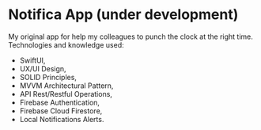 # Notifica App (under development)

My original app for help my colleagues to punch the clock at the right time. Technologies and knowledge used:
* SwiftUI,
* UX/UI Design,
* SOLID Principles,
* MVVM Architectural Pattern,
* API Rest/Restful Operations,
* Firebase Authentication,
* Firebase Cloud Firestore,
* Local Notifications Alerts.
